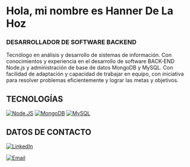 # Hola, mi nombre es Hanner De La Hoz
### DESARROLLADOR DE SOFTWARE BACKEND

Tecnólogo en análisis y desarrollo de sistemas de información. Con conocimientos y experiencia en el desarrollo de software BACK-END Node.js y administración de base de datos MongoDB y MySQL. Con facilidad de adaptación y capacidad de trabajar en equipo, con iniciativa para resolver problemas eficientemente y lograr las metas y objetivos.

## TECNOLOGÍAS
[![Node.JS](https://img.shields.io/badge/Node.JS-339933?style=for-the-badge&logo=node.js&logoColor=white&labelColor=101010)]()
[![MongoDB](https://img.shields.io/badge/MongoDB-47A248?style=for-the-badge&logo=mongodb&logoColor=white&labelColor=101010)]()
[![MySQL](https://img.shields.io/badge/MySQL-4479A1?style=for-the-badge&logo=mysql&logoColor=white&labelColor=101010)]()

## DATOS DE CONTACTO
[![LinkedIn](https://img.shields.io/badge/LinkedIn-Hanner_De_La_Hoz-0077B5?style=for-the-badge&logo=linkedin&logoColor=white&labelColor=101010)](https://www.linkedin.com/in/hannerdlh)

[![Email](https://img.shields.io/badge/hanerdelahoz900@hotmail.com-EMAIL-D14836?style=for-the-badge&logo=gmail&logoColor=white&labelColor=101010)](mailto:hanerdelahoz900@hotmail.com)
